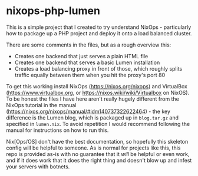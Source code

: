 # nixops-php-lumen

This is a simple project that I created to try understand NixOps - particularly how to package up a PHP project and deploy it onto a load balanced cluster.

There are some comments in the files, but as a rough overview this:
- Creates one backend that just serves a plain HTML file
- Creates one backend that serves a basic Lumen installation
- Creates a load balancing proxy in front of those, which roughly splits traffic equally between them when you hit the proxy's port 80

To get this working install NixOps (https://nixos.org/nixops) and VirtualBox (https://www.virtualbox.org, or https://nixos.wiki/wiki/Virtualbox on NixOS). To be honest the files I have here aren't really hugely different from the NixOps tutorial in the manual (https://nixos.org/nixops/manual/#idm140737322622464) - the key difference is the Lumen blog, which is packaged up in `blog.tar.gz` and specified in `lumen.nix`. To avoid repetition I would recommend following the manual for instructions on how to run this.

Nix[Ops/OS] don't have the best documentation, so hopefully this skeleton config will be helpful to someone. As is normal for projects like this, this repo is provided as-is with no guarantee that it _will_ be helpful or even work, and if it does work that it does the right thing and doesn't blow up and infest your servers with botnets.

